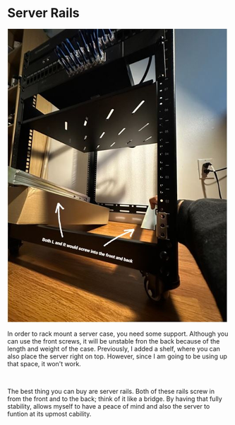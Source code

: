 # Server Rails 

![Rails](/IMAGES/Rails.JPG)

<p>In order to rack mount a server case, you need some support. Although you can use the front screws, it will be unstable fron the back because of the length and weight of the case. Previously, I added a shelf, where you can also place the server right on top. However, since I am going to be using up that space, it won't work. </p>
<br>
<p>  The best thing you can buy are server rails. Both of these rails screw in from the front and to the back; think of it like a bridge. By having that fully stability, allows myself to have a peace of mind and also the server to funtion at its upmost cability. </p>
